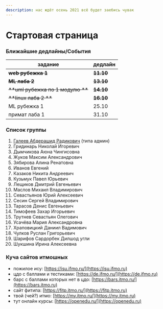 ```yaml
---
description: нас ждёт осень 2021 всё будет заебись чувак
---
```


# Стартовая страница

### Ближайшие дедлайны/События

| задание                          | дедлайн       |
| -------------------------------- | ------------- |
| ~~**web рубежка 1**~~            | ~~**11.10**~~ |
| ~~**ML лаба 2**~~                | ~~**13.10**~~ |
| ~~**uml рубежка по 1 модулю **~~ | ~~**14.10**~~ |
| ~~**linux лаба 2 **~~            | ~~**16.10**~~ |
| ML рубежка 1                     | 25.10         |
| примат лаба 1                    | 31.10         |

### Список группы

1. [Галеев Абдерашид Радикович](https://vk.com/grashid) (типа админ) 
2. Гридинарь Николай Игоревич
3. Дымчикова Аюна Чингисовна
4. Жуков Максим Александрович
5. Зябирова Алина Ренатовна 
6. Иванов Евгений
7. Казаков Никита Андреевич 
8. Кузьмук Павел Юрьевич
9. Лещиков Дмитрий Евгеньевич  
10. Маслов Михаил Владимирович
11. Севастьянов Юрий Алексеевич
12. Сесин Сергей Владимирович
13. Тарасов Денис Евгеньевич
14. Тимофеев Захар Игорьевич 
15. Трутнев Севастьян Олегович
16. Усачёва Мария Александровна 
17. Храповицкий Даниил Вадимович 
18. Чулков Руслан Григорьевич 
19. Шарифов Сардорбек Дилшод угли
20. Шукшина Ирина Алексеевна

### Куча сайтов итмошных

* пожилое ису: [https://isu.ifmo.ru/](https://isu.ifmo.ru)
* цдо с баллами и тестиками: [https://de.ifmo.ru/](https://de.ifmo.ru)
* барс с баллами которых нет в цдо: [https://bars.itmo.ru/](https://bars.itmo.ru)
* сайт фитипа: [https://fitp.itmo.ru/](https://fitp.itmo.ru)
* твой (чей?) итмо: [https://my.itmo.ru/](https://my.itmo.ru)
* тут онлайн курсы: [https://openedu.ru/](https://openedu.ru)
